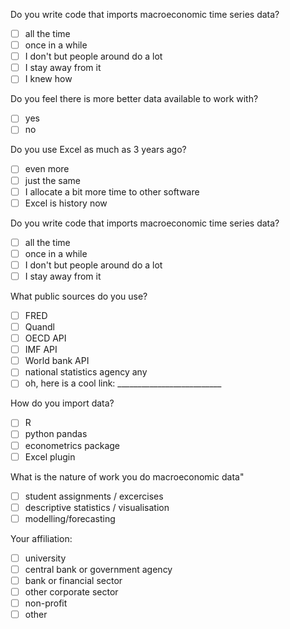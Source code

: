Do you write code that imports macroeconomic time series data? 
- [ ] all the time
- [ ] once in a while
- [ ] I don't but people around do a lot
- [ ] I stay away from it 
- [ ] I knew how

Do you feel there is more better data available to work with?
- [ ] yes
- [ ] no

Do you use Excel as much as 3 years ago?
- [ ] even more
- [ ] just the same
- [ ] I allocate a bit more time to other software
- [ ] Excel is history now

Do you write code that imports  macroeconomic time series data? 
- [ ] all the time
- [ ] once in a while
- [ ] I don't but people around do a lot
- [ ] I stay away from it 

What public sources do you use?
- [ ] FRED
- [ ] Quandl
- [ ] OECD API
- [ ] IMF API
- [ ] World bank API
- [ ] national statistics agency any
- [ ] oh, here is a cool link: __________________________

How do you import data?
- [ ] R
- [ ] python pandas
- [ ] econometrics package
- [ ] Excel plugin

What is the nature of work you do macroeconomic data"
- [ ] student assignments / excercises
- [ ] descriptive statistics / visualisation
- [ ] modelling/forecasting

Your affiliation:
- [ ] university
- [ ] central bank or government agency
- [ ] bank or financial sector     
- [ ] other corporate sector
- [ ] non-profit
- [ ] other

